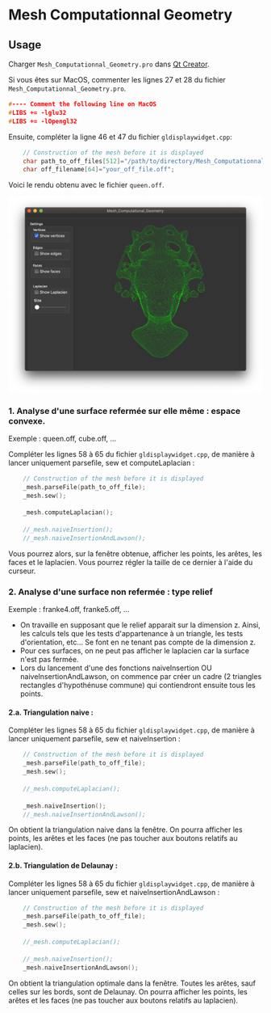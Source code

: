 # Mesh Computationnal Geometry

## Usage

Charger ```Mesh_Computationnal_Geometry.pro``` dans [Qt Creator](https://www.qt.io).

Si vous êtes sur MacOS, commenter les lignes 27 et 28 du fichier ```Mesh_Computationnal_Geometry.pro```.

```c++
#---- Comment the following line on MacOS
#LIBS += -lglu32
#LIBS += -lOpengl32
```

Ensuite, compléter la ligne 46 et 47 du fichier ```gldisplaywidget.cpp```:    

```c++
    // Construction of the mesh before it is displayed
    char path_to_off_files[512]="/path/to/directory/Mesh_Computationnal_Geometry/off_files/";
    char off_filename[64]="your_off_file.off";
```


Voici le rendu obtenu avec le fichier ```queen.off```.

![](docs/main_window.png)



### 1. Analyse d'une surface refermée sur elle même : espace convexe.

Exemple : queen.off, cube.off, ...

Compléter les lignes 58 à 65 du fichier ```gldisplaywidget.cpp```, de manière à lancer uniquement parsefile, sew et computeLaplacian :

```c++
    // Construction of the mesh before it is displayed
    _mesh.parseFile(path_to_off_file);
    _mesh.sew();

    _mesh.computeLaplacian();

    //_mesh.naiveInsertion();
    //_mesh.naiveInsertionAndLawson();
```

Vous pourrez alors, sur la fenêtre obtenue, afficher les points, les arêtes, les faces et le laplacien. Vous pourrez régler la taille de ce dernier à l'aide du curseur.


### 2. Analyse d'une surface non refermée : type relief

Exemple : franke4.off, franke5.off, ...

- On travaille en supposant que le relief apparait sur la dimension z. Ainsi, les calculs tels que les tests d'appartenance à un triangle, les tests d'orientation, etc... Se font en ne tenant pas compte de la dimension z.
- Pour ces surfaces, on ne peut pas afficher le laplacien car la surface n'est pas fermée.
- Lors du lancement d'une des fonctions naiveInsertion OU naiveInsertionAndLawson, on commence par créer un cadre (2 triangles rectangles d'hypothénuse commune) qui contiendront ensuite tous les points.

#### 2.a. Triangulation naive :

Compléter les lignes 58 à 65 du fichier ```gldisplaywidget.cpp```, de manière à lancer uniquement parsefile, sew et naiveInsertion :

```c++
    // Construction of the mesh before it is displayed
    _mesh.parseFile(path_to_off_file);
    _mesh.sew();

    //_mesh.computeLaplacian();

    _mesh.naiveInsertion();
    //_mesh.naiveInsertionAndLawson();
```

On obtient la triangulation naive dans la fenêtre. On pourra afficher les points, les arêtes et les faces (ne pas toucher aux boutons relatifs au laplacien).

#### 2.b. Triangulation de Delaunay :

Compléter les lignes 58 à 65 du fichier ```gldisplaywidget.cpp```, de manière à lancer uniquement parsefile, sew et naiveInsertionAndLawson :

```c++
    // Construction of the mesh before it is displayed
    _mesh.parseFile(path_to_off_file);
    _mesh.sew();

    //_mesh.computeLaplacian();

    //_mesh.naiveInsertion();
    _mesh.naiveInsertionAndLawson();
```

On obtient la triangulation optimale dans la fenêtre. Toutes les arêtes, sauf celles sur les bords, sont de Delaunay. On pourra afficher les points, les arêtes et les faces (ne pas toucher aux boutons relatifs au laplacien).
